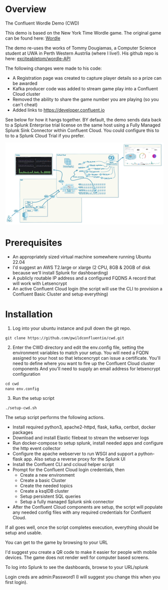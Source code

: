 
# Overview

The Confluent Wordle Demo (CWD)

This demo is based on the New York Time Wordle game.
The original game can be found here: [Wordle](https://www.nytimes.com/games/wordle/index.html)

The demo re-uses the works of Tommy Dougiamas, a Computer Science student at UWA in Perth Western Austrlia (where I live!).
His github repo is here: [exciteabletom/wordle-API](https://github.com/exciteabletom/wordle-API)

The following changes were made to his code:
* A Registration page was created to capture player details so a prize can be awarded
* Kafka producer code was added to stream game play into a Confluent Cloud cluster
* Removed the ability to share the game number you are playing (so you can't cheat)
* Added links to https://developer.confluent.io 

See below for how it hangs together. BY default, the demo sends data back to a Splunk Enterprise trial license on the same host using a Fully Managed Splunk Sink Connector within Confluent Cloud. You could configure this to to to a Splunk Cloud Trial if you prefer.

![image](images/WordleDemoImage.jpg)

# Prerequisites

* An appropriately sized virtual machine somewhere running Ubuntu 22.04
* I'd suggest an AWS T2.large or xlarge (2 CPU, 8GB & 20GB of disk because we'll install Splunk for dashboarding)
* A publicly routable IP address and a configured FQDNS A record that will work with Letsencrypt
* An active Confluent Cloud login (the script will use the CLI to provision a Confluent Basic Cluster and setup everything) 

# Installation

1. Log into your ubuntu instance and pull down the git repo.
```
git clone https://github.com/pwildconfluentio/cwd.git
```
2. Enter the CWD directory and edit the env.config file, setting the environment variables to match your setup.
    You will need a FQDN assigned to your host so that letscencrypt can issue a certificate.
    You'll need to define where you want to fire up the Confluent Cloud cluster components
    And you'll need to supply an email address for letsencrypt configuration
```
cd cwd
nano env.config
```
3. Run the setup script
```
./setup-cwd.sh
```

The setup script performs the following actions.
* Install required python3, apache2-httpd, flask, kafka, certbot, docker packages
* Download and install Elastic filebeat to stream the webserver logs
* Run docker-compose to setup splunk, install needed apps and configure the http event collector
* Configure the apache webserver to run WSGI and support a python-flask app. Also setup a reverse proxy for the Splunk UI
* Install the Confluent CLI and ccloud helper script
* Prompt for the Confluent Cloud login credentials, then
  * Create a new environment
  * Create a basic Cluster
  * Create the needed topics
  * Create a ksqlDB cluster
  * Setup persistent SQL queries
  * Setup a fully managed Splunk sink connector
* After the Confluent Cloud components are setup, the script will populate any needed config files with any required credentials for Confluent Cloud.

If all goes well, once the script completes execution, everything should be setup and usable.

You can get to the game by browsing to your URL

I'd suggest you create a QR code to make it easier for people with mobile devices. The game does not render well for computer based screens.

To log into Splunk to see the dashboards, browse to your URL/splunk

Login creds are admin:Password1 (I will suggest you change this when you first login).
